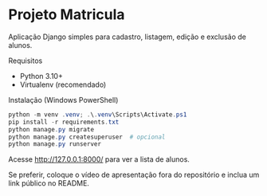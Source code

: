 # Projeto Matricula

Aplicação Django simples para cadastro, listagem, edição e exclusão de alunos.

Requisitos
- Python 3.10+
- Virtualenv (recomendado)

Instalação (Windows PowerShell)

```powershell
python -m venv .venv; .\.venv\Scripts\Activate.ps1
pip install -r requirements.txt
python manage.py migrate
python manage.py createsuperuser  # opcional
python manage.py runserver
```

Acesse http://127.0.0.1:8000/ para ver a lista de alunos.

Se preferir, coloque o vídeo de apresentação fora do repositório e inclua um link público no README.
